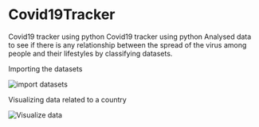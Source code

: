 # Covid19Tracker
Covid19 tracker using python
Covid19 tracker using python Analysed data to see if there is any relationship between the spread of the virus among people and their lifestyles by classifying datasets.


Importing the datasets

![import datasets](https://user-images.githubusercontent.com/68801236/104551709-67e5e900-565d-11eb-9150-8e0ebe2bcf63.jpg)



Visualizing data related to a country

![Visualize data](https://user-images.githubusercontent.com/68801236/104552027-fce8e200-565d-11eb-92c5-b220093f786a.jpg)
